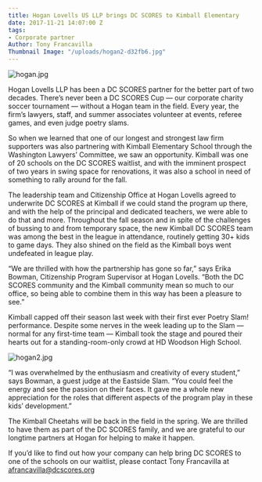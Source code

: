 ```yaml
---
title: Hogan Lovells US LLP brings DC SCORES to Kimball Elementary
date: 2017-11-21 14:07:00 Z
tags:
- Corporate partner
Author: Tony Francavilla
Thumbnail Image: "/uploads/hogan2-d32fb6.jpg"
---
```


![hogan.jpg](/uploads/hogan.jpg)

Hogan Lovells LLP has been a DC SCORES partner for the better part of two decades. There’s never been a DC SCORES Cup — our corporate charity soccer tournament — without a Hogan team in the field. Every year, the firm’s lawyers, staff, and summer associates volunteer at events, referee games, and even judge poetry slams.


So when we learned that one of our longest and strongest law firm supporters was also partnering with Kimball Elementary School through the Washington Lawyers’ Committee, we saw an opportunity. Kimball was one of 20 schools on the DC SCORES waitlist, and with the imminent prospect of two years in swing space for renovations, it was also a school in need of something to rally around for the fall.

The leadership team and Citizenship Office at Hogan Lovells agreed to underwrite DC SCORES at Kimball if we could stand the program up there, and with the help of the principal and dedicated teachers, we were able to do that and more. Throughout the fall season and in spite of the challenges of bussing to and from temporary space, the new Kimball DC SCORES team was among the best in the league in attendance, routinely getting 30\+ kids to game days. They also shined on the field as the Kimball boys went undefeated in league play.

“We are thrilled with how the partnership has gone so far,” says Erika Bowman, Citizenship Program Supervisor at Hogan Lovells. “Both the DC SCORES community and the Kimball community mean so much to our office, so being able to combine them in this way has been a pleasure to see.”

Kimball capped off their season last week with their first ever Poetry Slam! performance. Despite some nerves in the week leading up to the Slam — normal for any first-time team — Kimball took the stage and poured their hearts out for a standing-room-only crowd at HD Woodson High School.

![hogan2.jpg](/uploads/hogan2.jpg)

“I was overwhelmed by the enthusiasm and creativity of every student,” says Bowman, a guest judge at the Eastside Slam. “You could feel the energy and see the passion on their faces. It gave me a whole new appreciation for the roles that different aspects of the program play in these kids’ development.”

The Kimball Cheetahs will be back in the field in the spring. We are thrilled to have them as part of the DC SCORES family, and we are grateful to our longtime partners at Hogan for helping to make it happen.

If you’d like to find out how your company can help bring DC SCORES to one of the schools on our waitlist, please contact Tony Francavilla at afrancavilla@dcscores.org